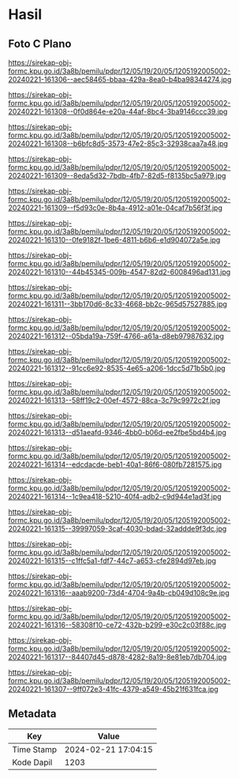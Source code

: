 # Hasil

## Foto C Plano

https://sirekap-obj-formc.kpu.go.id/3a8b/pemilu/pdpr/12/05/19/20/05/1205192005002-20240221-161306--aec58465-bbaa-429a-8ea0-b4ba98344274.jpg

https://sirekap-obj-formc.kpu.go.id/3a8b/pemilu/pdpr/12/05/19/20/05/1205192005002-20240221-161308--0f0d864e-e20a-44af-8bc4-3ba9146ccc39.jpg

https://sirekap-obj-formc.kpu.go.id/3a8b/pemilu/pdpr/12/05/19/20/05/1205192005002-20240221-161308--b6bfc8d5-3573-47e2-85c3-32938caa7a48.jpg

https://sirekap-obj-formc.kpu.go.id/3a8b/pemilu/pdpr/12/05/19/20/05/1205192005002-20240221-161309--8eda5d32-7bdb-4fb7-82d5-f8135bc5a979.jpg

https://sirekap-obj-formc.kpu.go.id/3a8b/pemilu/pdpr/12/05/19/20/05/1205192005002-20240221-161309--f5d93c0e-8b4a-4912-a01e-04caf7b56f3f.jpg

https://sirekap-obj-formc.kpu.go.id/3a8b/pemilu/pdpr/12/05/19/20/05/1205192005002-20240221-161310--0fe9182f-1be6-4811-b6b6-e1d904072a5e.jpg

https://sirekap-obj-formc.kpu.go.id/3a8b/pemilu/pdpr/12/05/19/20/05/1205192005002-20240221-161310--44b45345-009b-4547-82d2-6008496ad131.jpg

https://sirekap-obj-formc.kpu.go.id/3a8b/pemilu/pdpr/12/05/19/20/05/1205192005002-20240221-161311--3bb170d6-8c33-4668-bb2c-965d57527885.jpg

https://sirekap-obj-formc.kpu.go.id/3a8b/pemilu/pdpr/12/05/19/20/05/1205192005002-20240221-161312--05bda19a-759f-4766-a61a-d8eb97987632.jpg

https://sirekap-obj-formc.kpu.go.id/3a8b/pemilu/pdpr/12/05/19/20/05/1205192005002-20240221-161312--91cc6e92-8535-4e65-a206-1dcc5d71b5b0.jpg

https://sirekap-obj-formc.kpu.go.id/3a8b/pemilu/pdpr/12/05/19/20/05/1205192005002-20240221-161313--58ff19c2-00ef-4572-88ca-3c79c9972c2f.jpg

https://sirekap-obj-formc.kpu.go.id/3a8b/pemilu/pdpr/12/05/19/20/05/1205192005002-20240221-161313--d51aeafd-9346-4bb0-b06d-ee2fbe5bd4b4.jpg

https://sirekap-obj-formc.kpu.go.id/3a8b/pemilu/pdpr/12/05/19/20/05/1205192005002-20240221-161314--edcdacde-beb1-40a1-86f6-080fb7281575.jpg

https://sirekap-obj-formc.kpu.go.id/3a8b/pemilu/pdpr/12/05/19/20/05/1205192005002-20240221-161314--1c9ea418-5210-40f4-adb2-c9d944e1ad3f.jpg

https://sirekap-obj-formc.kpu.go.id/3a8b/pemilu/pdpr/12/05/19/20/05/1205192005002-20240221-161315--39997059-3caf-4030-bdad-32addde9f3dc.jpg

https://sirekap-obj-formc.kpu.go.id/3a8b/pemilu/pdpr/12/05/19/20/05/1205192005002-20240221-161315--c1ffc5a1-fdf7-44c7-a653-cfe2894d97eb.jpg

https://sirekap-obj-formc.kpu.go.id/3a8b/pemilu/pdpr/12/05/19/20/05/1205192005002-20240221-161316--aaab9200-73d4-4704-9a4b-cb049d108c9e.jpg

https://sirekap-obj-formc.kpu.go.id/3a8b/pemilu/pdpr/12/05/19/20/05/1205192005002-20240221-161316--58308f10-ce72-432b-b299-e30c2c03f88c.jpg

https://sirekap-obj-formc.kpu.go.id/3a8b/pemilu/pdpr/12/05/19/20/05/1205192005002-20240221-161317--84407d45-d878-4282-8a19-8e81eb7db704.jpg

https://sirekap-obj-formc.kpu.go.id/3a8b/pemilu/pdpr/12/05/19/20/05/1205192005002-20240221-161307--9ff072e3-41fc-4379-a549-45b21f631fca.jpg


## Metadata

| Key        | Value               |
| ---------- | ------------------- |
| Time Stamp | 2024-02-21 17:04:15 |
| Kode Dapil | 1203                |



